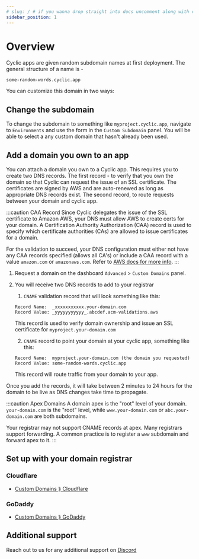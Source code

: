 ```yaml
---
# slug: / # if you wanna drop straight into docs uncomment along with config change
sidebar_position: 1
---
```


# Overview

Cyclic apps are given random subdomain names at first deployment. The general structure of a name is -

`some-random-words.cyclic.app`

You can customize this domain in two ways:

## Change the subdomain

To change the subdomain to something like `myproject.cyclic.app`, navigate to `Environments` and use the form in the `Custom Subdomain` panel. You will be able to select a any custom domain that hasn't already been used.

## Add a domain you own to an app

You can attach a domain you own to a Cyclic app. This requires you to create two DNS records. The first record - to verify that you own the domain so that Cyclic can request the issue of an SSL certificate. The certificates are signed by AWS and are auto-renewed as long as appropriate DNS records exist. The second record, to route requests between your domain and cyclic app.

:::caution CAA Record
   Since Cyclic delegates the issue of the SSL certificate to Amazon AWS, your DNS must allow AWS to create certs for your domain. A Certification Authority Authorization (CAA) record is used to specify which certificate authorities (CAs) are allowed to issue certificates for a domain. 
   
   For the validation to succeed, your DNS configuration must either not have any CAA records specified (allows all CA's) or include a CAA record with a value `amazon.com` or `amazonaws.com`. Refer to [AWS docs for more info](https://docs.aws.amazon.com/acm/latest/userguide/troubleshooting-caa.html).
:::


1. Request a domain on the dashboard `Advanced` > `Custom Domains` panel.
2. You will receive two DNS records to add to your registrar
   1. `CNAME` validation record that will look something like this:
   ```
   Record Name:  _xxxxxxxxxxx.your-domain.com
   Record Value: _yyyyyyyyyyy_.abcdef.acm-validations.aws
   ```
   This record is used to verify domain ownership and issue an SSL certificate for `myproject.your-domain.com` 
   
   2. `CNAME` record to point your domain at your cyclic app, something like this:
   ```
   Record Name:  myproject.your-domain.com (the domain you requested) 
   Record Value: some-random-words.cyclic.app
   ```
   This record will route traffic from your domain to your app.

Once you add the records, it will take between 2 minutes to 24 hours for the domain to be live as DNS changes take time to propagate.

:::caution Apex Domains
A domain apex is the "root" level of your domain. `your-domain.com` is the "root" level, while `www.your-domain.com` or `abc.your-domain.com` are both subdomains.

Your registrar may not support CNAME records at apex.
Many registrars support forwarding. A common practice is to register a `www` subdomain and forward apex to it.
:::



## Set up with your domain registrar
### Cloudflare
- [Custom Domains ⟫ Cloudflare](/how-to/custom-domains/cloudflare)
### GoDaddy
- [Custom Domains ⟫ GoDaddy](/how-to/custom-domains/godaddy)

## Additional support 
Reach out to us for any additional support on  [<i className="fab fa-discord"></i>  Discord](https://discord.cyclic.sh/support)
